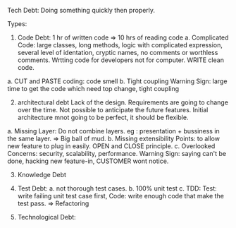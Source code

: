 Tech Debt:
Doing something quickly then properly.

Types:
1. Code Debt: 1 hr of written code => 10 hrs of reading code
a. Complicated Code: large classes, long methods, logic with complicated expression, several level of identation, cryptic names, no comments or worthless comments. Wrtting code for developers not for computer. WRITE clean code.

a. CUT and PASTE coding: code smell
b. Tight coupling
Warning Sign: large time to get the code which need top change, tight coupling

2. architectural debt
Lack of the design. Requirements are going to change over the time. Not possible to anticipate the future features. Initial architecture mnot going to be perfect, it should be flexible.

a. Missing Layer: Do not combine layers. eg : presentation + bussiness in the same layer. => Big ball of mud.
b. Missing extensibility Points: to allow new feature to plug in easily. OPEN and CLOSE principle.
c. Overlooked Concerns: security, scalability, performance.
Warning Sign:  saying can't be done, hacking new feature-in, CUSTOMER wont notice.

3. Knowledge Debt

4. Test Debt:
a. not thorough test cases.
b. 100% unit test 
c. TDD: Test: write failing unit test case first, Code: write enough code that make the test pass. => Refactoring

5. Technological Debt:

